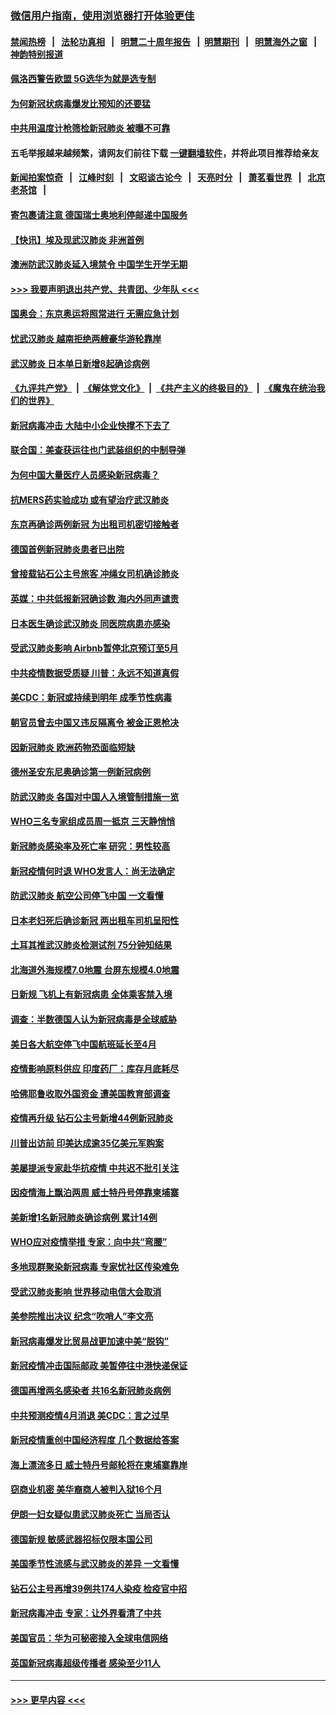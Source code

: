 ### [微信用户指南，使用浏览器打开体验更佳](https://github.com/gfw-breaker/banned-news1/blob/master/indexes/wechat-guide.md?t=0)
#### [禁闻热榜](热点新闻.md?t=0)  &nbsp;&nbsp;|&nbsp;&nbsp; [法轮功真相](https://github.com/gfw-breaker/truth/blob/master/README.md?t=0) &nbsp;&nbsp;|&nbsp;&nbsp; [明慧二十周年报告](https://github.com/gfw-breaker/mh-reports/blob/master/README.md?t=0) &nbsp;&nbsp;|&nbsp;&nbsp;[明慧期刊](https://github.com/gfw-breaker/mh-qikan) &nbsp;&nbsp;|&nbsp;&nbsp; [明慧海外之窗](https://github.com/gfw-breaker/mh-news/blob/master/README.md?t=0) &nbsp;&nbsp;|&nbsp;&nbsp; [神韵特别报道](https://github.com/gfw-breaker/mh-news/blob/master/shenyun.md?t=0)
#### [佩洛西警告欧盟 5G选华为就是选专制](../pages/nsc418/n11869898.md?t=02150622) 
#### [为何新冠状病毒爆发比预知的还要猛](../pages/nsc418/n11869828.md?t=02150622) 
#### [中共用温度计枪筛检新冠肺炎 被曝不可靠](../pages/nsc418/n11869707.md?t=02150622) 
#### 五毛举报越来越频繁，请网友们前往下载 [一键翻墙软件](https://github.com/gfw-breaker/ssr-accounts)，并将此项目推荐给亲友
#### [新闻拍案惊奇](https://github.com/gfw-breaker/banned-news1/blob/master/pages/link4.md) &nbsp;&nbsp;|&nbsp;&nbsp; [江峰时刻](https://github.com/gfw-breaker/banned-news1/blob/master/pages/link4.md) &nbsp;&nbsp;|&nbsp;&nbsp; [文昭谈古论今](https://github.com/gfw-breaker/banned-news1/blob/master/pages/link4.md) &nbsp;&nbsp;|&nbsp;&nbsp; [天亮时分](https://github.com/gfw-breaker/banned-news1/blob/master/pages/link4.md) &nbsp;&nbsp;|&nbsp;&nbsp; [萧茗看世界](https://github.com/gfw-breaker/banned-news1/blob/master/pages/link4.md) &nbsp;&nbsp;|&nbsp;&nbsp; [北京老茶馆](https://github.com/gfw-breaker/banned-news1/blob/master/pages/link4.md) &nbsp;&nbsp;|&nbsp;&nbsp; 
#### [寄包裹请注意 德国瑞士奥地利停邮递中国服务](../pages/nsc418/n11869727.md?t=02150622) 
#### [【快讯】埃及现武汉肺炎 非洲首例](../pages/nsc418/n11869766.md?t=02150622) 
#### [澳洲防武汉肺炎延入境禁令 中国学生开学无期](../pages/nsc418/n11869546.md?t=02150622) 
#### [>>> 我要声明退出共产党、共青团、少年队 <<<](https://github.com/begood0513/goodnews/blob/master/quit/letter.md) 
#### [国奥会：东京奥运将照常进行 无需应急计划](../pages/nsc418/n11869422.md?t=02150622) 
#### [忧武汉肺炎 越南拒绝两艘豪华游轮靠岸](../pages/nsc418/n11867444.md?t=02150622) 
#### [武汉肺炎 日本单日新增8起确诊病例](../pages/nsc418/n11869272.md?t=02150622) 
#### [《九评共产党》](https://github.com/begood0513/9ping.md/blob/master/README.md) &nbsp;|&nbsp; [《解体党文化》](../../../../jtdwh.md/blob/master/README.md)  &nbsp;|&nbsp; [《共产主义的终极目的》](../../../../gczydzjmd.md/blob/master/README.md) &nbsp;|&nbsp; [《魔鬼在统治我们的世界》](../../../../mgztzwmdsj.md/blob/master/README.md) 
#### [新冠病毒冲击 大陆中小企业快撑不下去了](../pages/nsc418/n11869259.md?t=02150622) 
#### [联合国：美查获运往也门武装组织的中制导弹](../pages/nsc418/n11868677.md?t=02150622) 
#### [为何中国大量医疗人员感染新冠病毒？](../pages/nsc418/n11869001.md?t=02150622) 
#### [抗MERS药实验成功 或有望治疗武汉肺炎](../pages/nsc418/n11868912.md?t=02150622) 
#### [东京再确诊两例新冠 为出租司机密切接触者](../pages/nsc418/n11868770.md?t=02150622) 
#### [德国首例新冠肺炎患者已出院](../pages/nsc418/n11868714.md?t=02150622) 
#### [曾接载钻石公主号旅客 冲绳女司机确诊肺炎](../pages/nsc418/n11868610.md?t=02150622) 
#### [英媒：中共低报新冠确诊数 海内外同声谴责](../pages/nsc418/n11867421.md?t=02150622) 
#### [日本医生确诊武汉肺炎 同医院病患亦感染](../pages/nsc418/n11867779.md?t=02150622) 
#### [受武汉肺炎影响 Airbnb暂停北京预订至5月](../pages/nsc418/n11867428.md?t=02150622) 
#### [中共疫情数据受质疑 川普：永远不知道真假](../pages/nsc418/n11867195.md?t=02150622) 
#### [美CDC：新冠或持续到明年 成季节性病毒](../pages/nsc418/n11867279.md?t=02150622) 
#### [朝官员曾去中国又违反隔离令 被金正恩枪决](../pages/nsc418/n11867087.md?t=02150622) 
#### [因新冠肺炎 欧洲药物恐面临短缺](../pages/nsc418/n11867036.md?t=02150622) 
#### [德州圣安东尼奥确诊第一例新冠病例](../pages/nsc418/n11867194.md?t=02150622) 
#### [防武汉肺炎 各国对中国人入境管制措施一览](../pages/nsc418/n11838726.md?t=02150622) 
#### [WHO三名专家组成员周一抵京 三天静悄悄](../pages/nsc418/n11866947.md?t=02150622) 
#### [新冠肺炎感染率及死亡率 研究：男性较高](../pages/nsc418/n11866956.md?t=02150622) 
#### [新冠疫情何时退 WHO发言人：尚无法确定](../pages/nsc418/n11866864.md?t=02150622) 
#### [防武汉肺炎 航空公司停飞中国 一文看懂](../pages/nsc418/n11866800.md?t=02150622) 
#### [日本老妇死后确诊新冠 两出租车司机呈阳性](../pages/nsc418/n11866755.md?t=02150622) 
#### [土耳其推武汉肺炎检测试剂 75分钟知结果](../pages/nsc418/n11866520.md?t=02150622) 
#### [北海道外海规模7.0地震 台屏东规模4.0地震](../pages/nsc418/n11866262.md?t=02150622) 
#### [日新规 飞机上有新冠病患 全体乘客禁入境](../pages/nsc418/n11866233.md?t=02150622) 
#### [调查：半数德国人认为新冠病毒是全球威胁](../pages/nsc418/n11866687.md?t=02150622) 
#### [美日各大航空停飞中国航班延长至4月](../pages/nsc418/n11865980.md?t=02150622) 
#### [疫情影响原料供应 印度药厂：库存月底耗尽](../pages/nsc418/n11865151.md?t=02150622) 
#### [哈佛耶鲁收取外国资金 遭美国教育部调查](../pages/nsc418/n11864950.md?t=02150622) 
#### [疫情再升级 钻石公主号新增44例新冠肺炎](../pages/nsc418/n11865033.md?t=02150622) 
#### [川普出访前 印美达成逾35亿美元军购案](../pages/nsc418/n11865444.md?t=02150622) 
#### [美屡提派专家赴华抗疫情 中共迟不批引关注](../pages/nsc418/n11864719.md?t=02150622) 
#### [因疫情海上飘泊两周 威士特丹号停靠柬埔寨](../pages/nsc418/n11865007.md?t=02150622) 
#### [美新增1名新冠肺炎确诊病例 累计14例](../pages/nsc418/n11864893.md?t=02150622) 
#### [WHO应对疫情举措 专家：向中共“弯腰”](../pages/nsc418/n11864727.md?t=02150622) 
#### [多地现群聚染新冠病毒 专家忧社区传染难免](../pages/nsc418/n11864715.md?t=02150622) 
#### [受武汉肺炎影响 世界移动电信大会取消](../pages/nsc418/n11864629.md?t=02150622) 
#### [美参院推出决议 纪念“吹哨人”李文亮](../pages/nsc418/n11863852.md?t=02150622) 
#### [新冠病毒爆发比贸易战更加速中美“脱钩”](../pages/nsc418/n11864470.md?t=02150622) 
#### [新冠疫情冲击国际邮政 美暂停往中港快递保证](../pages/nsc418/n11864207.md?t=02150622) 
#### [德国再增两名感染者 共16名新冠肺炎病例](../pages/nsc418/n11864293.md?t=02150622) 
#### [中共预测疫情4月消退 美CDC：言之过早](../pages/nsc418/n11864310.md?t=02150622) 
#### [新冠疫情重创中国经济程度 几个数据给答案](../pages/nsc418/n11864203.md?t=02150622) 
#### [海上漂流多日 威士特丹号邮轮将在柬埔寨靠岸](../pages/nsc418/n11864029.md?t=02150622) 
#### [窃商业机密 美华裔商人被判入狱16个月](../pages/nsc418/n11863911.md?t=02150622) 
#### [伊朗一妇女疑似患武汉肺炎死亡 当局否认](../pages/nsc418/n11863650.md?t=02150622) 
#### [德国新规 敏感武器招标仅限本国公司](../pages/nsc418/n11863509.md?t=02150622) 
#### [美国季节性流感与武汉肺炎的差异 一文看懂](../pages/nsc418/n11862428.md?t=02150622) 
#### [钻石公主号再增39例共174人染疫 检疫官中招](../pages/nsc418/n11862422.md?t=02150622) 
#### [新冠病毒冲击 专家：让外界看清了中共](../pages/nsc418/n11862280.md?t=02150622) 
#### [美国官员：华为可秘密接入全球电信网络](../pages/nsc418/n11862122.md?t=02150622) 
#### [英国新冠病毒超级传播者 感染至少11人](../pages/nsc418/n11862023.md?t=02150622) 

----
#### [ >>> 更早内容 <<< ](../indexes/nsc418-earlier.md)
